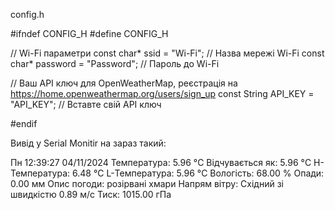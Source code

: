 config.h

#ifndef CONFIG_H
#define CONFIG_H

// Wi-Fi параметри
const char* ssid = "Wi-Fi";        // Назва мережі Wi-Fi
const char* password = "Password";      // Пароль до Wi-Fi

// Ваш API ключ для OpenWeatherMap, реєстрація на https://home.openweathermap.org/users/sign_up
const String API_KEY = "API_KEY";  // Вставте свій API ключ

#endif

Вивід у Serial Monitir на зараз такий:
 
Пн 12:39:27 04/11/2024
Температура: 5.96 °C
Відчувається як: 5.96 °C
H-Температура: 6.48 °C
L-Температура: 5.96 °C
Вологість: 68.00 %
Опади: 0.00 мм
Опис погоди: розірвані хмари
Напрям вітру: Східний зі швидкістю 0.89 м/с
Тиск: 1015.00 гПа
